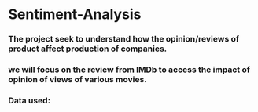 # Sentiment-Analysis
### The project seek to understand how the opinion/reviews of product affect production of companies.
### we will focus on the review from IMDb to access the impact of opinion of views of various movies.
### Data used: 

